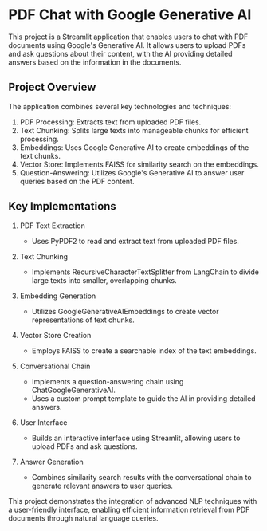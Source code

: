 # PDF Chat with Google Generative AI

This project is a Streamlit application that enables users to chat with PDF documents using Google's Generative AI. It allows users to upload PDFs and ask questions about their content, with the AI providing detailed answers based on the information in the documents.

## Project Overview

The application combines several key technologies and techniques:

1. PDF Processing: Extracts text from uploaded PDF files.
2. Text Chunking: Splits large texts into manageable chunks for efficient processing.
3. Embeddings: Uses Google Generative AI to create embeddings of the text chunks.
4. Vector Store: Implements FAISS for similarity search on the embeddings.
5. Question-Answering: Utilizes Google's Generative AI to answer user queries based on the PDF content.

## Key Implementations

1. PDF Text Extraction
   - Uses PyPDF2 to read and extract text from uploaded PDF files.

2. Text Chunking
   - Implements RecursiveCharacterTextSplitter from LangChain to divide large texts into smaller, overlapping chunks.

3. Embedding Generation
   - Utilizes GoogleGenerativeAIEmbeddings to create vector representations of text chunks.

4. Vector Store Creation
   - Employs FAISS to create a searchable index of the text embeddings.

5. Conversational Chain
   - Implements a question-answering chain using ChatGoogleGenerativeAI.
   - Uses a custom prompt template to guide the AI in providing detailed answers.

6. User Interface
   - Builds an interactive interface using Streamlit, allowing users to upload PDFs and ask questions.

7. Answer Generation
   - Combines similarity search results with the conversational chain to generate relevant answers to user queries.

This project demonstrates the integration of advanced NLP techniques with a user-friendly interface, enabling efficient information retrieval from PDF documents through natural language queries.
